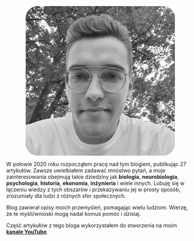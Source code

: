 <img src="images/face.png" alt="Moja morda" style="max-width:400px;margin:0 auto;display:block;" />

W połowie 2020 roku rozpocząłem pracę nad tym blogiem, publikując 27 artykułów. Zawsze uwielbiałem zadawać mnóstwo pytań, a moje zainteresowania obejmują takie dziedziny jak **biologia**, **neurobiologia**, **psychologia**, **historia**, **ekonomia**, **inżynieria** i wiele innych. Lubuję się w łączeniu wiedzy z tych obszarów i przekazywaniu jej w prosty sposób, zrozumiały dla ludzi z różnych sfer społecznych.

Blog zawierał opisy moich przemyśleń, pomagając wielu ludziom. Wierzę, że te myśli/wnioski mogą nadal komuś pomóc i dzisiaj.

Część artykułów z tego bloga wykorzystałem do stworzenia na moim **[kanale YouTube](https://www.youtube.com/@pawewojtasinski7975)**.
